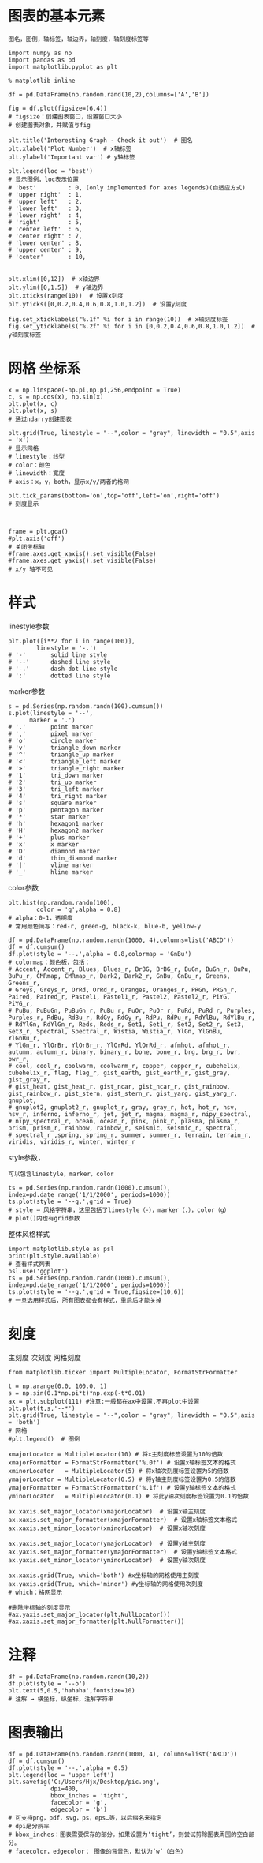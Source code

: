 

# 图表的基本元素

    图名，图例，轴标签，轴边界，轴刻度，轴刻度标签等

    import numpy as np
    import pandas as pd
    import matplotlib.pyplot as plt
    
    % matplotlib inline  
    
    df = pd.DataFrame(np.random.rand(10,2),columns=['A','B'])
    
    fig = df.plot(figsize=(6,4))
    # figsize：创建图表窗口，设置窗口大小
    # 创建图表对象，并赋值与fig
    
    plt.title('Interesting Graph - Check it out')  # 图名
    plt.xlabel('Plot Number')  # x轴标签
    plt.ylabel('Important var') # y轴标签
    
    plt.legend(loc = 'best')  
    # 显示图例，loc表示位置
    # 'best'         : 0, (only implemented for axes legends)(自适应方式)
    # 'upper right'  : 1,
    # 'upper left'   : 2,
    # 'lower left'   : 3,
    # 'lower right'  : 4,
    # 'right'        : 5,
    # 'center left'  : 6,
    # 'center right' : 7,
    # 'lower center' : 8,
    # 'upper center' : 9,
    # 'center'       : 10,
    
    
    plt.xlim([0,12])  # x轴边界
    plt.ylim([0,1.5])  # y轴边界
    plt.xticks(range(10))  # 设置x刻度
    plt.yticks([0,0.2,0.4,0.6,0.8,1.0,1.2])  # 设置y刻度
    
    fig.set_xticklabels("%.1f" %i for i in range(10))  # x轴刻度标签
    fig.set_yticklabels("%.2f" %i for i in [0,0.2,0.4,0.6,0.8,1.0,1.2])  # y轴刻度标签
    


# 网格 坐标系

    x = np.linspace(-np.pi,np.pi,256,endpoint = True)
    c, s = np.cos(x), np.sin(x)
    plt.plot(x, c)
    plt.plot(x, s)
    # 通过ndarry创建图表
    
    plt.grid(True, linestyle = "--",color = "gray", linewidth = "0.5",axis = 'x')  
    # 显示网格
    # linestyle：线型
    # color：颜色
    # linewidth：宽度
    # axis：x，y，both，显示x/y/两者的格网
    
    plt.tick_params(bottom='on',top='off',left='on',right='off')  
    # 刻度显示
    
    
    
    frame = plt.gca()
    #plt.axis('off')
    # 关闭坐标轴
    #frame.axes.get_xaxis().set_visible(False)
    #frame.axes.get_yaxis().set_visible(False)
    # x/y 轴不可见
    


# 样式

linestyle参数
    
    plt.plot([i**2 for i in range(100)],
            linestyle = '-.')
    # '-'       solid line style
    # '--'      dashed line style
    # '-.'      dash-dot line style
    # ':'       dotted line style
    
    
marker参数
    
    s = pd.Series(np.random.randn(100).cumsum())
    s.plot(linestyle = '--',
          marker = '.')
    # '.'       point marker
    # ','       pixel marker
    # 'o'       circle marker
    # 'v'       triangle_down marker
    # '^'       triangle_up marker
    # '<'       triangle_left marker
    # '>'       triangle_right marker
    # '1'       tri_down marker
    # '2'       tri_up marker
    # '3'       tri_left marker
    # '4'       tri_right marker
    # 's'       square marker
    # 'p'       pentagon marker
    # '*'       star marker
    # 'h'       hexagon1 marker
    # 'H'       hexagon2 marker
    # '+'       plus marker
    # 'x'       x marker
    # 'D'       diamond marker
    # 'd'       thin_diamond marker
    # '|'       vline marker
    # '_'       hline marker
    
    
color参数

    plt.hist(np.random.randn(100),
            color = 'g',alpha = 0.8)
    # alpha：0-1，透明度
    # 常用颜色简写：red-r, green-g, black-k, blue-b, yellow-y
    
    df = pd.DataFrame(np.random.randn(1000, 4),columns=list('ABCD'))
    df = df.cumsum()
    df.plot(style = '--.',alpha = 0.8,colormap = 'GnBu')
    # colormap：颜色板，包括：
    # Accent, Accent_r, Blues, Blues_r, BrBG, BrBG_r, BuGn, BuGn_r, BuPu, BuPu_r, CMRmap, CMRmap_r, Dark2, Dark2_r, GnBu, GnBu_r, Greens, Greens_r,
    # Greys, Greys_r, OrRd, OrRd_r, Oranges, Oranges_r, PRGn, PRGn_r, Paired, Paired_r, Pastel1, Pastel1_r, Pastel2, Pastel2_r, PiYG, PiYG_r, 
    # PuBu, PuBuGn, PuBuGn_r, PuBu_r, PuOr, PuOr_r, PuRd, PuRd_r, Purples, Purples_r, RdBu, RdBu_r, RdGy, RdGy_r, RdPu, RdPu_r, RdYlBu, RdYlBu_r, 
    # RdYlGn, RdYlGn_r, Reds, Reds_r, Set1, Set1_r, Set2, Set2_r, Set3, Set3_r, Spectral, Spectral_r, Wistia, Wistia_r, YlGn, YlGnBu, YlGnBu_r, 
    # YlGn_r, YlOrBr, YlOrBr_r, YlOrRd, YlOrRd_r, afmhot, afmhot_r, autumn, autumn_r, binary, binary_r, bone, bone_r, brg, brg_r, bwr, bwr_r, 
    # cool, cool_r, coolwarm, coolwarm_r, copper, copper_r, cubehelix, cubehelix_r, flag, flag_r, gist_earth, gist_earth_r, gist_gray, gist_gray_r,
    # gist_heat, gist_heat_r, gist_ncar, gist_ncar_r, gist_rainbow, gist_rainbow_r, gist_stern, gist_stern_r, gist_yarg, gist_yarg_r, gnuplot, 
    # gnuplot2, gnuplot2_r, gnuplot_r, gray, gray_r, hot, hot_r, hsv, hsv_r, inferno, inferno_r, jet, jet_r, magma, magma_r, nipy_spectral, 
    # nipy_spectral_r, ocean, ocean_r, pink, pink_r, plasma, plasma_r, prism, prism_r, rainbow, rainbow_r, seismic, seismic_r, spectral, 
    # spectral_r ,spring, spring_r, summer, summer_r, terrain, terrain_r, viridis, viridis_r, winter, winter_r
  
style参数，

    可以包含linestyle，marker，color
    
    ts = pd.Series(np.random.randn(1000).cumsum(), index=pd.date_range('1/1/2000', periods=1000))
    ts.plot(style = '--g.',grid = True)
    # style → 风格字符串，这里包括了linestyle（-），marker（.），color（g）
    # plot()内也有grid参数

整体风格样式
 
    import matplotlib.style as psl
    print(plt.style.available)
    # 查看样式列表
    psl.use('ggplot')
    ts = pd.Series(np.random.randn(1000).cumsum(), index=pd.date_range('1/1/2000', periods=1000))
    ts.plot(style = '--g.',grid = True,figsize=(10,6))
    # 一旦选用样式后，所有图表都会有样式，重启后才能关掉
    
    
# 刻度

   主刻度 次刻度 网格刻度 
   
    
    from matplotlib.ticker import MultipleLocator, FormatStrFormatter
    
    t = np.arange(0.0, 100.0, 1)
    s = np.sin(0.1*np.pi*t)*np.exp(-t*0.01)
    ax = plt.subplot(111) #注意:一般都在ax中设置,不再plot中设置
    plt.plot(t,s,'--*')
    plt.grid(True, linestyle = "--",color = "gray", linewidth = "0.5",axis = 'both')  
    # 网格
    #plt.legend()  # 图例
    
    xmajorLocator = MultipleLocator(10) # 将x主刻度标签设置为10的倍数
    xmajorFormatter = FormatStrFormatter('%.0f') # 设置x轴标签文本的格式
    xminorLocator   = MultipleLocator(5) # 将x轴次刻度标签设置为5的倍数  
    ymajorLocator = MultipleLocator(0.5) # 将y轴主刻度标签设置为0.5的倍数
    ymajorFormatter = FormatStrFormatter('%.1f') # 设置y轴标签文本的格式
    yminorLocator   = MultipleLocator(0.1) # 将此y轴次刻度标签设置为0.1的倍数  
    
    ax.xaxis.set_major_locator(xmajorLocator)  # 设置x轴主刻度
    ax.xaxis.set_major_formatter(xmajorFormatter)  # 设置x轴标签文本格式
    ax.xaxis.set_minor_locator(xminorLocator)  # 设置x轴次刻度
    
    ax.yaxis.set_major_locator(ymajorLocator)  # 设置y轴主刻度
    ax.yaxis.set_major_formatter(ymajorFormatter)  # 设置y轴标签文本格式
    ax.yaxis.set_minor_locator(yminorLocator)  # 设置y轴次刻度
    
    ax.xaxis.grid(True, which='both') #x坐标轴的网格使用主刻度
    ax.yaxis.grid(True, which='minor') #y坐标轴的网格使用次刻度
    # which：格网显示
    
    #删除坐标轴的刻度显示
    #ax.yaxis.set_major_locator(plt.NullLocator()) 
    #ax.xaxis.set_major_formatter(plt.NullFormatter()) 
  
  
# 注释

    df = pd.DataFrame(np.random.randn(10,2))
    df.plot(style = '--o')
    plt.text(5,0.5,'hahaha',fontsize=10)  
    # 注解 → 横坐标，纵坐标，注解字符串


# 图表输出

    df = pd.DataFrame(np.random.randn(1000, 4), columns=list('ABCD'))
    df = df.cumsum()
    df.plot(style = '--.',alpha = 0.5)
    plt.legend(loc = 'upper left')
    plt.savefig('C:/Users/Hjx/Desktop/pic.png',
                dpi=400,
                bbox_inches = 'tight',
                facecolor = 'g',
                edgecolor = 'b')
    # 可支持png，pdf，svg，ps，eps…等，以后缀名来指定
    # dpi是分辨率
    # bbox_inches：图表需要保存的部分。如果设置为‘tight’，则尝试剪除图表周围的空白部分。
    # facecolor，edgecolor： 图像的背景色，默认为‘w’（白色）
    
           